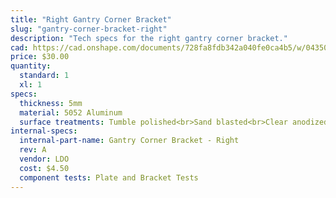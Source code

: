 ```yaml
---
title: "Right Gantry Corner Bracket"
slug: "gantry-corner-bracket-right"
description: "Tech specs for the right gantry corner bracket."
cad: https://cad.onshape.com/documents/728fa8fdb342a040fe0ca4b5/w/0435033a7c78b02e71d0f721/e/03fb82b93fa43784032056d6?renderMode=0&uiState=6254fa6c50f84e1a8d3b7e7e
price: $30.00
quantity:
  standard: 1
  xl: 1
specs:
  thickness: 5mm
  material: 5052 Aluminum
  surface treatments: Tumble polished<br>Sand blasted<br>Clear anodized
internal-specs:
  internal-part-name: Gantry Corner Bracket - Right
  rev: A
  vendor: LDO
  cost: $4.50
  component tests: Plate and Bracket Tests
---
```

